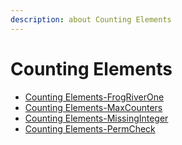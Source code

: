 ```yaml
---
description: about Counting Elements
---
```


# Counting Elements

* [Counting Elements-FrogRiverOne](Counting%20Elements-FrogRiverOne.ipynb)
* [Counting Elements-MaxCounters](Counting%20Elements-MaxCounters.ipynb)
* [Counting Elements-MissingInteger](Counting%20Elements-MissingInteger.ipynb)
* [Counting Elements-PermCheck](Counting%20Elements-PermCheck.ipynb)
